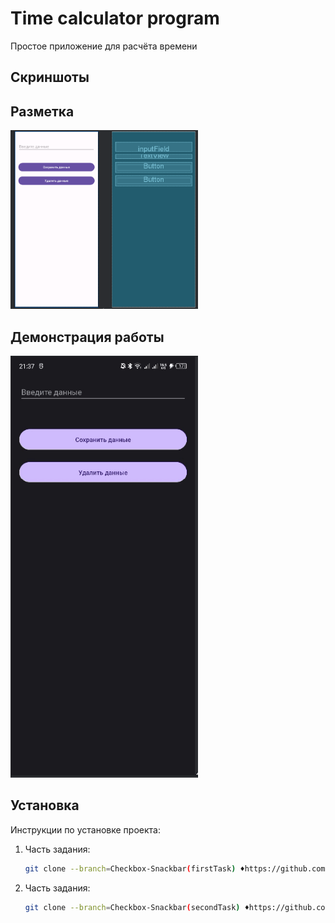 # Time calculator program

Простое приложение для расчёта времени

## Скриншоты

## Разметка

<img src="images/img.png" width="300" />

## Демонстрация работы

<img src="images/demo.gif" width="300" />

## Установка

Инструкции по установке проекта:

1. Часть задания:

   ```bash
   git clone --branch=Checkbox-Snackbar(firstTask) ♦https://github.com/PawPrintsInTheDark/AndroidLessons.git
   ```

2. Часть задания:

   ```bash
   git clone --branch=Checkbox-Snackbar(secondTask) ♦https://github.com/PawPrintsInTheDark/AndroidLessons.git
   ```